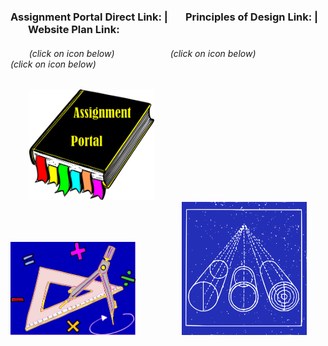 ### Assignment Portal Direct Link: | &nbsp; &emsp;Principles of Design Link: |&nbsp; &emsp; &nbsp; Website Plan Link:

###### &nbsp; &emsp; &nbsp;(click on icon below)&nbsp; &emsp; &nbsp; &emsp; &emsp;  &nbsp; &nbsp; &nbsp;(click on icon below)&nbsp; &emsp; &nbsp; &emsp; &emsp;  &nbsp; &nbsp; &nbsp;                (click on icon below)                                                              

&nbsp; &emsp; &nbsp;[<img src="sources/assignment_portal_icon_link.png" width="200">](https://jmmonjeremy.github.io/)
&nbsp; &emsp; &nbsp; &emsp; &emsp;  &nbsp; &nbsp; &nbsp;[<img src="sources/design_principles_icon_link.png" width="200">](https://https://jmmonjeremy.github.io/design-principles.html) 
&nbsp; &emsp; &nbsp; &emsp; &emsp; [<img src="sources/site_plan_icon_link.png" width="200">](https://https://https://jmmonjeremy.github.io/lesson2/index.html)
